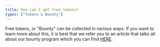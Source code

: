 ```yaml
---
title: How can I get free tokens?
types: ["Tokens & Bounty"]
---
```

Free tokens, or "Bounty" can be collected in various ways. If you want to learn more about this, it is best that we refer you to an article that talks all about our bounty program which you can find <a href="https://medium.com/@dd_96182/mdl-talent-hub-bounty-campaign-55c0e60ee219" target="_blank">HERE</a>.
